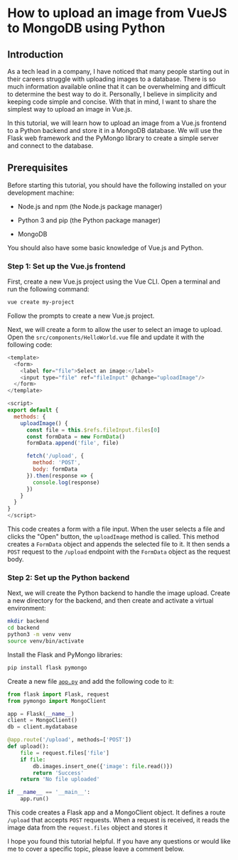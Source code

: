 # How to upload an image from VueJS to MongoDB using Python

## Introduction

As a tech lead in a company, I have noticed that many people starting out in their careers struggle with uploading images to a database. There is so much information available online that it can be overwhelming and difficult to determine the best way to do it. Personally, I believe in simplicity and keeping code simple and concise. With that in mind, I want to share the simplest way to upload an image in Vue.js.

In this tutorial, we will learn how to upload an image from a Vue.js frontend to a Python backend and store it in a MongoDB database. We will use the Flask web framework and the PyMongo library to create a simple server and connect to the database.

## Prerequisites

Before starting this tutorial, you should have the following installed on your development machine:

* Node.js and npm (the Node.js package manager)
    
* Python 3 and pip (the Python package manager)
    
* MongoDB
    

You should also have some basic knowledge of Vue.js and Python.

### Step 1: Set up the Vue.js frontend

First, create a new Vue.js project using the Vue CLI. Open a terminal and run the following command:

```bash
vue create my-project
```

Follow the prompts to create a new Vue.js project.

Next, we will create a form to allow the user to select an image to upload. Open the `src/components/HelloWorld.vue` file and update it with the following code:

```javascript
<template>
  <form>
    <label for="file">Select an image:</label>
    <input type="file" ref="fileInput" @change="uploadImage"/>
  </form>
</template>

<script>
export default {
  methods: {
    uploadImage() {
      const file = this.$refs.fileInput.files[0]
      const formData = new FormData()
      formData.append('file', file)

      fetch('/upload', {
        method: 'POST',
        body: formData
      }).then(response => {
        console.log(response)
      })
    }
  }
}
</script>
```

This code creates a form with a file input. When the user selects a file and clicks the "Open" button, the `uploadImage` method is called. This method creates a `FormData` object and appends the selected file to it. It then sends a `POST` request to the `/upload` endpoint with the `FormData` object as the request body.

### Step 2: Set up the Python backend

Next, we will create the Python backend to handle the image upload. Create a new directory for the backend, and then create and activate a virtual environment:

```bash
mkdir backend
cd backend
python3 -m venv venv
source venv/bin/activate
```

Install the Flask and PyMongo libraries:

```bash
pip install flask pymongo
```

Create a new file [`app.py`](http://app.py) and add the following code to it:

```python
from flask import Flask, request
from pymongo import MongoClient

app = Flask(__name__)
client = MongoClient()
db = client.mydatabase

@app.route('/upload', methods=['POST'])
def upload():
    file = request.files['file']
    if file:
        db.images.insert_one({'image': file.read()})
        return 'Success'
    return 'No file uploaded'

if __name__ == '__main__':
    app.run()
```

This code creates a Flask app and a MongoClient object. It defines a route `/upload` that accepts `POST` requests. When a request is received, it reads the image data from the `request.files` object and stores it

I hope you found this tutorial helpful. If you have any questions or would like me to cover a specific topic, please leave a comment below.